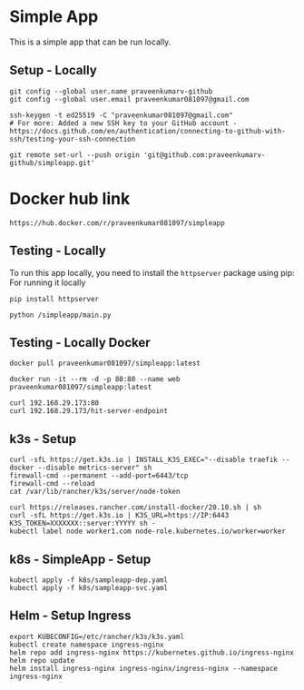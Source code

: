 # Simple App

This is a simple app that can be run locally.

## Setup - Locally

```shell
git config --global user.name praveenkumarv-github
git config --global user.email praveenkumar081097@gmail.com

ssh-keygen -t ed25519 -C "praveenkumar081097@gmail.com"
# For more: Added a new SSH key to your GitHub account - https://docs.github.com/en/authentication/connecting-to-github-with-ssh/testing-your-ssh-connection

git remote set-url --push origin 'git@github.com:praveenkumarv-github/simpleapp.git'
```

# Docker hub link 

```shell
https://hub.docker.com/r/praveenkumar081097/simpleapp
```

## Testing - Locally

To run this app locally, you need to install the `httpserver` package using pip:
For running it locally

```shell
pip install httpserver

python /simpleapp/main.py
```

## Testing - Locally Docker

```shell
docker pull praveenkumar081097/simpleapp:latest

docker run -it --rm -d -p 80:80 --name web praveenkumar081097/simpleapp:latest

curl 192.168.29.173:80
curl 192.168.29.173/hit-server-endpoint
```

## k3s - Setup

```shell
curl -sfL https://get.k3s.io | INSTALL_K3S_EXEC="--disable traefik --docker --disable metrics-server" sh
firewall-cmd --permanent --add-port=6443/tcp
firewall-cmd --reload
cat /var/lib/rancher/k3s/server/node-token
```

```shell
curl https://releases.rancher.com/install-docker/20.10.sh | sh
curl -sfL https://get.k3s.io | K3S_URL=https://IP:6443 K3S_TOKEN=XXXXXXX::server:YYYYY sh -
kubectl label node worker1.com node-role.kubernetes.io/worker=worker
```

## k8s - SimpleApp - Setup

```shell
kubectl apply -f k8s/sampleapp-dep.yaml
kubectl apply -f k8s/sampleapp-svc.yaml
```

## Helm - Setup Ingress

```shell
export KUBECONFIG=/etc/rancher/k3s/k3s.yaml
kubectl create namespace ingress-nginx
helm repo add ingress-nginx https://kubernetes.github.io/ingress-nginx
helm repo update
helm install ingress-nginx ingress-nginx/ingress-nginx --namespace ingress-nginx
```


